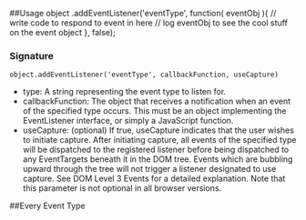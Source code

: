 ##Usage
    object
      .addEventListener('eventType', function( eventObj ){
        // write code to respond to event in here
        // log eventObj to see the cool stuff on the event object
      }, false);
### Signature
    object.addEventListener('eventType', callbackFunction, useCapture)

* type: A string representing the event type to listen for.
* callbackFunction: The object that receives a notification when an event of the specified type occurs. This must be an object implementing the EventListener interface, or simply a JavaScript function.
* useCapture: (optional) If true, useCapture indicates that the user wishes to initiate capture. After initiating capture, all events of the specified type will be dispatched to the registered listener before being dispatched to any EventTargets beneath it in the DOM tree. Events which are bubbling upward through the tree will not trigger a listener designated to use capture. See DOM Level 3 Events for a detailed explanation. Note that this parameter is not optional in all browser versions.

##Every Event Type